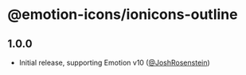 # @emotion-icons/ionicons-outline

## 1.0.0

- Initial release, supporting Emotion v10 ([@JoshRosenstein](https://github.com/JoshRosenstein))
